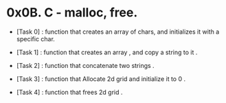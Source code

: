 # 0x0B. C - malloc, free.


- [Task 0] : function that creates an array of chars, and initializes it with a specific char.

- [Task 1] : function that creates an array , and copy a string to it .

- [Task 2] : function that concatenate two strings  .

- [Task 3] : function that Allocate 2d grid and initialize it to 0  .

- [Task 4] : function that frees 2d grid .